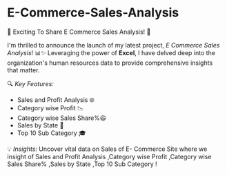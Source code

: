 # E-Commerce-Sales-Analysis
🚀 Exciting To Share E Commerce Sales Analysis! 🚀

I'm thrilled to announce the launch of my latest project, *E Commerce Sales Analysis*! 📊✨ Leveraging the power of **Excel**, I have delved deep into the organization's human resources data to provide comprehensive insights that matter.

🔍 *Key Features:*
- Sales and Profit Analysis 🌐
- Category wise Profit 📉
- Category wise Sales Share%😃
- Sales by State 🚻
- Top 10 Sub Category 🎓

💡 *Insights:*
Uncover vital data on Sales of E- Commerce Site where we insight of Sales and Profit Analysis  ,Category wise Profit ,Category wise Sales Share% ,Sales by State ,Top 10 Sub Category ! 

